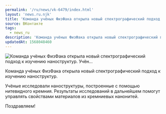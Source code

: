 ```yaml
---
permalink: '/ru/news/vk-6479/index.html'
layout: 'news.ru.njk'
title: 'Команда учёных ФизФака открыла новый спектрографический подход к изучению наноструктур.    Учён…'
source: ВКонтакте
tags:
  - news_ru
description: 'Команда учёных ФизФака открыла новый спектрографический подход к изучению наноструктур.    Учён…'
updatedAt: 1568048460
---
```

![Команда учёных ФизФака открыла новый спектрографический подход к изучению наноструктур.    Учён…](https://sun9-44.userapi.com/impf/c855432/v855432888/ebd7a/7tmxo6GNeVo.jpg?size=800x533&quality=96&proxy=1&sign=856b8bacb3f4bfa1007ed22b21ed1b98&c_uniq_tag=c5KvPXmnAJ9tbQ5Eo0V6klgkt2MrKgMas5Q2gqRRplM&type=album)

Команда учёных ФизФака открыла новый спектрографический подход к изучению наноструктур.

Учёные исследовали наноструктуры, построенные с помощью нитевидного кремния. Результаты исследований в дальнейшем помогут управлять свойствами материалов из кремниевых нанонитей.

Поздравляем!
